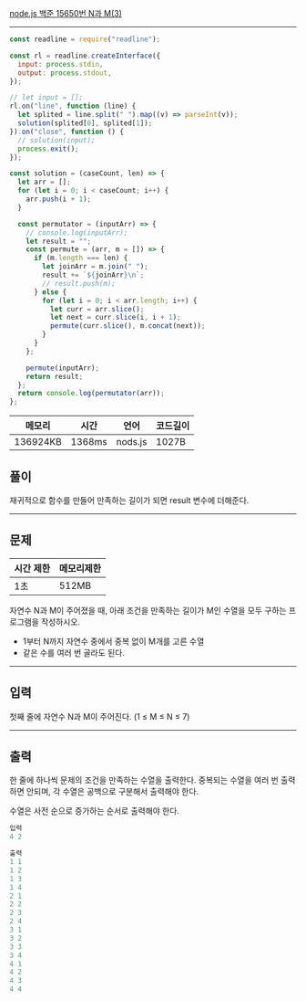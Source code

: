 [node.js 백준 15650번 N과 M(3)](https://www.acmicpc.net/problem/15651)

---

```javascript
const readline = require("readline");

const rl = readline.createInterface({
  input: process.stdin,
  output: process.stdout,
});

// let input = [];
rl.on("line", function (line) {
  let splited = line.split(" ").map((v) => parseInt(v));
  solution(splited[0], splited[1]);
}).on("close", function () {
  // solution(input);
  process.exit();
});

const solution = (caseCount, len) => {
  let arr = [];
  for (let i = 0; i < caseCount; i++) {
    arr.push(i + 1);
  }

  const permutator = (inputArr) => {
    // console.log(inputArr);
    let result = "";
    const permute = (arr, m = []) => {
      if (m.length === len) {
        let joinArr = m.join(" ");
        result += `${joinArr}\n`;
        // result.push(m);
      } else {
        for (let i = 0; i < arr.length; i++) {
          let curr = arr.slice();
          let next = curr.slice(i, i + 1);
          permute(curr.slice(), m.concat(next));
        }
      }
    };

    permute(inputArr);
    return result;
  };
  return console.log(permutator(arr));
};
```

| 메모리   | 시간   | 언어    | 코드길이 |
| -------- | ------ | ------- | -------- |
| 136924KB | 1368ms | nods.js | 1027B    |

## 풀이

재귀적으로 함수를 만들어 만족하는 길이가 되면 result 변수에 더해준다.

---

## 문제

| 시간 제한 | 메모리제한 |
| --------- | ---------- |
| 1초       | 512MB      |

자연수 N과 M이 주어졌을 때, 아래 조건을 만족하는 길이가 M인 수열을 모두 구하는 프로그램을 작성하시오.

- 1부터 N까지 자연수 중에서 중복 없이 M개를 고른 수열
- 같은 수를 여러 번 골라도 된다.

---

## 입력

첫째 줄에 자연수 N과 M이 주어진다. (1 ≤ M ≤ N ≤ 7)

---

## 출력

한 줄에 하나씩 문제의 조건을 만족하는 수열을 출력한다. 중복되는 수열을 여러 번 출력하면 안되며, 각 수열은 공백으로 구분해서 출력해야 한다.

수열은 사전 순으로 증가하는 순서로 출력해야 한다.

```javascript
입력
4 2

출력
1 1
1 2
1 3
1 4
2 1
2 2
2 3
2 4
3 1
3 2
3 3
3 4
4 1
4 2
4 3
4 4
```

